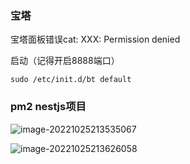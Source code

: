 ### 宝塔

宝塔面板错误cat: XXX: Permission denied

启动（记得开启8888端口）

```
sudo /etc/init.d/bt default
```



### pm2 nestjs项目



![image-20221025213535067](https://qiankun825.oss-cn-hangzhou.aliyuncs.com/img/image-20221025213535067.png)

![image-20221025213626058](https://qiankun825.oss-cn-hangzhou.aliyuncs.com/img/image-20221025213626058.png)
